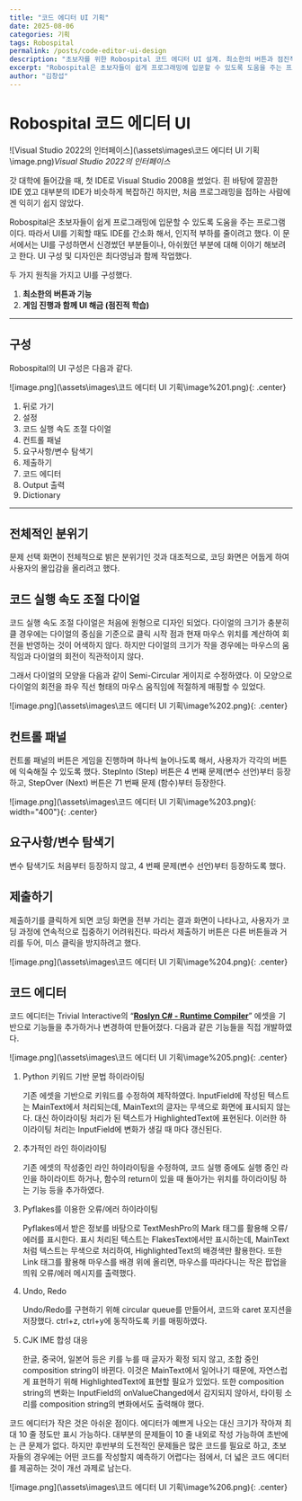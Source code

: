 ```yaml
---
title: "코드 에디터 UI 기획"
date: 2025-08-06
categories: 기획
tags: Robospital
permalink: /posts/code-editor-ui-design
description: "초보자를 위한 Robospital 코드 에디터 UI 설계. 최소한의 버튼과 점진적 학습을 통해 프로그래밍 입문자의 인지적 부하를 줄이는 UI/UX 기획."
excerpt: "Robospital은 초보자들이 쉽게 프로그래밍에 입문할 수 있도록 도움을 주는 프로그램으로, IDE를 간소화해서 인지적 부하를 줄이려고 했습니다."
author: "김창섭"
---
```


# Robospital  코드 에디터 UI

![Visual Studio 2022의 인터페이스](\assets\images\코드 에디터 UI 기획\image.png)*Visual Studio 2022의 인터페이스*

갓 대학에 들어갔을 때, 첫 IDE로 Visual Studio 2008을 썼었다. 흰 바탕에 깔끔한 IDE 였고 대부분의 IDE가 비슷하게 복잡하긴 하지만, 처음 프로그래밍을 접하는 사람에겐 익히기 쉽지 않았다.

Robospital은 초보자들이 쉽게 프로그래밍에 입문할 수 있도록 도움을 주는 프로그램이다. 따라서 UI를 기획할 때도 IDE를 간소화 해서, 인지적 부하를 줄이려고 했다. 이 문서에서는 UI를 구성하면서 신경썼던 부분들이나, 아쉬웠던 부분에 대해 이야기 해보려고 한다. UI 구성 및 디자인은 최다영님과 함께 작업했다. 

두 가지 원칙을 가지고 UI를 구성했다. 

1. **최소한의 버튼과 기능**
2. **게임 진행과 함께 UI 해금 (점진적 학습)**

---

## 구성

Robospital의 UI 구성은 다음과 같다.

![image.png](\assets\images\코드 에디터 UI 기획\image%201.png){: .center}

1. 뒤로 가기
2. 설정
3. 코드 실행 속도 조절 다이얼
4. 컨트롤 패널
5. 요구사항/변수 탐색기
6. 제출하기
7. 코드 에디터
8. Output 출력
9. Dictionary

---

## 전체적인 분위기

문제 선택 화면이 전체적으로 밝은 분위기인 것과 대조적으로, 코딩 화면은 어둡게 하여 사용자의 몰입감을 올리려고 했다. 

## 코드 실행 속도 조절 다이얼

코드 실행 속도 조절 다이얼은 처음에 원형으로 디자인 되었다. 다이얼의 크기가 충분히 클 경우에는 다이얼의 중심을 기준으로 클릭 시작 점과 현재 마우스 위치를 계산하여 회전을 반영하는 것이 어색하지 않다. 하지만 다이얼의 크기가 작을 경우에는 마우스의 움직임과 다이얼의 회전이 직관적이지 않다.

그래서 다이얼의 모양을 다음과 같이 Semi-Circular 게이지로 수정하였다. 이 모양으로 다이얼의 회전을 좌우 직선 형태의 마우스 움직임에 적절하게 매핑할 수 있었다.

![image.png](\assets\images\코드 에디터 UI 기획\image%202.png){: .center}

## 컨트롤 패널

컨트롤 패널의 버튼은 게임을 진행하며 하나씩 늘어나도록 해서, 사용자가 각각의 버튼에 익숙해질 수 있도록 했다. StepInto (Step) 버튼은 4 번째 문제(변수 선언)부터 등장하고, StepOver (Next) 버튼은 71 번째 문제 (함수)부터 등장한다.

![image.png](\assets\images\코드 에디터 UI 기획\image%203.png){: width="400"}{: .center}

## 요구사항/변수 탐색기

변수 탐색기도 처음부터 등장하지 않고, 4 번째 문제(변수 선언)부터 등장하도록 했다.

## 제출하기

제출하기를 클릭하게 되면 코딩 화면을 전부 가리는 결과 화면이 나타나고, 사용자가 코딩 과정에 연속적으로 집중하기 어려워진다. 따라서 제출하기 버튼은 다른 버튼들과 거리를 두어, 미스 클릭을 방지하려고 했다. 

![image.png](\assets\images\코드 에디터 UI 기획\image%204.png){: .center}

## 코드 에디터

코드 에디터는 Trivial Interactive의 “[**Roslyn C# - Runtime Compiler**](https://assetstore.unity.com/packages/tools/integration/roslyn-c-runtime-compiler-142753)” 에셋을 기반으로 기능들을 추가하거나 변경하여 만들어졌다. 다음과 같은 기능들을 직접 개발하였다.

![image.png](\assets\images\코드 에디터 UI 기획\image%205.png){: .center}

1. Python 키워드 기반 문법 하이라이팅
    
    기존 에셋을 기반으로 키워드를 수정하여 제작하였다. InputField에 작성된 텍스트는 MainText에서 처리되는데, MainText의 글자는 무색으로 화면에 표시되지 않는다. 대신 하이라이팅 처리가 된 텍스트가 HighlightedText에 표현된다. 이러한 하이라이팅 처리는 InputField에 변화가 생길 때 마다 갱신된다.
    
2. 추가적인 라인 하이라이팅
    
    기존 에셋의 작성중인 라인 하이라이팅을 수정하여, 코드 실행 중에도 실행 중인 라인을 하이라이트 하거나, 함수의 return이 있을 때 돌아가는 위치를 하이라이팅 하는 기능 등을 추가하였다.
    
3. Pyflakes를 이용한 오류/에러 하이라이팅
    
    Pyflakes에서 받은 정보를 바탕으로 TextMeshPro의 Mark 태그를 활용해 오류/에러를 표시한다. 표시 처리된 텍스트는 FlakesText에서만 표시하는데, MainText처럼 텍스트는 무색으로 처리하여, HighlightedText의 배경색만 활용한다. 또한 Link 태그를 활용해 마우스를 배경 위에 올리면, 마우스를 따라다니는 작은 팝업을 띄워 오류/에러 메시지를 출력했다.
    
4. Undo, Redo
    
    Undo/Redo를 구현하기 위해 circular queue를 만들어서, 코드와 caret 포지션을 저장했다. ctrl+z, ctrl+y에 동작하도록 키를 매핑하였다.
    
5. CJK IME 합성 대응
    
    한글, 중국어, 일본어 등은 키를 누를 때 글자가 확정 되지 않고, 조합 중인 composition string이 바뀐다. 이것은 MainText에서 일어나기 때문에, 자연스럽게 표현하기 위해 HighlightedText에 표현할 필요가 있었다. 또한 composition string의 변화는 InputField의 onValueChanged에서 감지되지 않아서, 타이핑 소리를 composition string의 변화에서도 출력해야 했다.
    

코드 에디터가 작은 것은 아쉬운 점이다. 에디터가 예쁘게 나오는 대신 크기가 작아져 최대 10 줄 정도만 표시 가능하다. 대부분의 문제들이 10 줄 내외로 작성 가능하여 초반에는 큰 문제가 없다. 하지만 후반부의 도전적인 문제들은 많은 코드를 필요로 하고, 초보자들의 경우에는 어떤 코드를 작성할지 예측하기 어렵다는 점에서, 더 넓은 코드 에디터를 제공하는 것이 개선 과제로 남는다.

![image.png](\assets\images\코드 에디터 UI 기획\image%206.png){: .center}